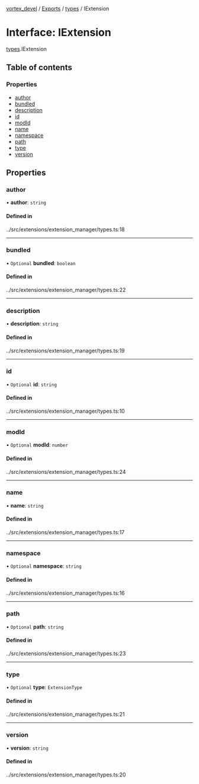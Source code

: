 [vortex_devel](../README.md) / [Exports](../modules.md) / [types](../modules/types.md) / IExtension

# Interface: IExtension

[types](../modules/types.md).IExtension

## Table of contents

### Properties

- [author](types.IExtension.md#author)
- [bundled](types.IExtension.md#bundled)
- [description](types.IExtension.md#description)
- [id](types.IExtension.md#id)
- [modId](types.IExtension.md#modid)
- [name](types.IExtension.md#name)
- [namespace](types.IExtension.md#namespace)
- [path](types.IExtension.md#path)
- [type](types.IExtension.md#type)
- [version](types.IExtension.md#version)

## Properties

### author

• **author**: `string`

#### Defined in

../src/extensions/extension_manager/types.ts:18

___

### bundled

• `Optional` **bundled**: `boolean`

#### Defined in

../src/extensions/extension_manager/types.ts:22

___

### description

• **description**: `string`

#### Defined in

../src/extensions/extension_manager/types.ts:19

___

### id

• `Optional` **id**: `string`

#### Defined in

../src/extensions/extension_manager/types.ts:10

___

### modId

• `Optional` **modId**: `number`

#### Defined in

../src/extensions/extension_manager/types.ts:24

___

### name

• **name**: `string`

#### Defined in

../src/extensions/extension_manager/types.ts:17

___

### namespace

• `Optional` **namespace**: `string`

#### Defined in

../src/extensions/extension_manager/types.ts:16

___

### path

• `Optional` **path**: `string`

#### Defined in

../src/extensions/extension_manager/types.ts:23

___

### type

• `Optional` **type**: `ExtensionType`

#### Defined in

../src/extensions/extension_manager/types.ts:21

___

### version

• **version**: `string`

#### Defined in

../src/extensions/extension_manager/types.ts:20

